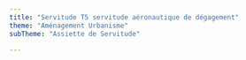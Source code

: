 ```yaml
---
title: "Servitude T5 servitude aéronautique de dégagement"
theme: "Aménagement Urbanisme"
subTheme: "Assiette de Servitude"

---
```

